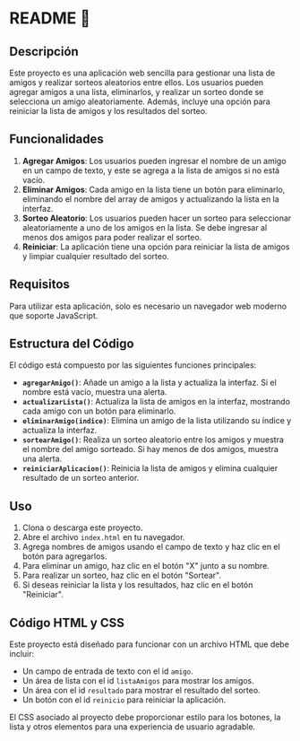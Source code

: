 # README 👾

## Descripción

Este proyecto es una aplicación web sencilla para gestionar una lista de amigos y realizar sorteos aleatorios entre ellos. Los usuarios pueden agregar amigos a una lista, eliminarlos, y realizar un sorteo donde se selecciona un amigo aleatoriamente. Además, incluye una opción para reiniciar la lista de amigos y los resultados del sorteo.

## Funcionalidades

1. **Agregar Amigos**: Los usuarios pueden ingresar el nombre de un amigo en un campo de texto, y este se agrega a la lista de amigos si no está vacío.
2. **Eliminar Amigos**: Cada amigo en la lista tiene un botón para eliminarlo, eliminando el nombre del array de amigos y actualizando la lista en la interfaz.
3. **Sorteo Aleatorio**: Los usuarios pueden hacer un sorteo para seleccionar aleatoriamente a uno de los amigos en la lista. Se debe ingresar al menos dos amigos para poder realizar el sorteo.
4. **Reiniciar**: La aplicación tiene una opción para reiniciar la lista de amigos y limpiar cualquier resultado del sorteo.

## Requisitos

Para utilizar esta aplicación, solo es necesario un navegador web moderno que soporte JavaScript.

## Estructura del Código

El código está compuesto por las siguientes funciones principales:

- **`agregarAmigo()`**: Añade un amigo a la lista y actualiza la interfaz. Si el nombre está vacío, muestra una alerta.
- **`actualizarLista()`**: Actualiza la lista de amigos en la interfaz, mostrando cada amigo con un botón para eliminarlo.
- **`eliminarAmigo(indice)`**: Elimina un amigo de la lista utilizando su índice y actualiza la interfaz.
- **`sortearAmigo()`**: Realiza un sorteo aleatorio entre los amigos y muestra el nombre del amigo sorteado. Si hay menos de dos amigos, muestra una alerta.
- **`reiniciarAplicacion()`**: Reinicia la lista de amigos y elimina cualquier resultado de un sorteo anterior.

## Uso

1. Clona o descarga este proyecto.
2. Abre el archivo `index.html` en tu navegador.
3. Agrega nombres de amigos usando el campo de texto y haz clic en el botón para agregarlos.
4. Para eliminar un amigo, haz clic en el botón "X" junto a su nombre.
5. Para realizar un sorteo, haz clic en el botón "Sortear".
6. Si deseas reiniciar la lista y los resultados, haz clic en el botón "Reiniciar".

## Código HTML y CSS

Este proyecto está diseñado para funcionar con un archivo HTML que debe incluir:
- Un campo de entrada de texto con el id `amigo`.
- Un área de lista con el id `listaAmigos` para mostrar los amigos.
- Un área con el id `resultado` para mostrar el resultado del sorteo.
- Un botón con el id `reinicio` para reiniciar la aplicación.

El CSS asociado al proyecto debe proporcionar estilo para los botones, la lista y otros elementos para una experiencia de usuario agradable.

